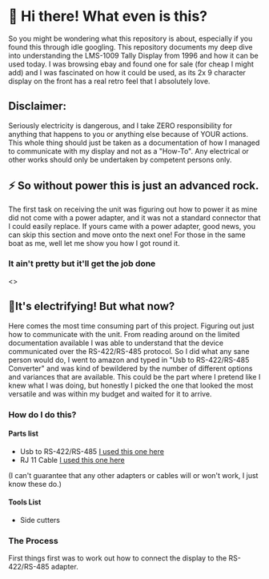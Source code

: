 # 👋 Hi there! What even is this?
So you might be wondering what this repository is about, especially if you found this through idle googling. This repository documents my deep dive into understanding the LMS-1009 Tally Display from 1996 and how it can be used today. I was browsing ebay and found one for sale (for cheap I might add) and I was fascinated on how it could be used, as its 2x 9 character display on the front has a real retro feel that I absolutely love. 
## Disclaimer:
Seriously electricity is dangerous, and I take ZERO responsibility for anything that happens to you or anything else because of YOUR actions. This whole thing should just be taken as a documentation of how I managed to communicate with my display and not as a "How-To". Any electrical or other works should only be undertaken by competent persons only.
## ⚡ So without power this is just an advanced rock.
The first task on receiving the unit was figuring out how to power it as mine did not come with a power adapter, and it was not a standard connector that I could easily replace. If yours came with a power adapter, good news, you can skip this section and move onto the next one! For those in the same boat as me, well let me show you how I got round it.
### It ain't pretty but it'll get the job done
<>
## 🤔It's electrifying! But what now?
Here comes the most time consuming part of this project. Figuring out just how to communicate with the unit. From reading around on the limited documentation available I was able to understand that the device communicated over the RS-422/RS-485 protocol. So I did what any sane person would do, I went to amazon and typed in "Usb to RS-422/RS-485 Converter" and was kind of bewildered by the number of different options and variances that are available. This could be the part where I pretend like I knew what I was doing, but honestly I picked the one that looked the most versatile and was within my budget and waited for it to arrive.
### How do I do this?
#### Parts list
- Usb to RS-422/RS-485 [I used this one here](https://www.amazon.co.uk/DSD-TECH-SH-U11F-Industrial-Application-White/dp/B083XSG1RG)
- RJ 11 Cable [I used this one here](https://www.amazon.co.uk/dp/B000MSPID4)

(I can't guarantee that any other adapters or cables will or won't work, I just know these do.)
#### Tools List
- Side cutters
### The Process
First things first was to work out how to connect the display to the RS-422/RS-485 adapter.
